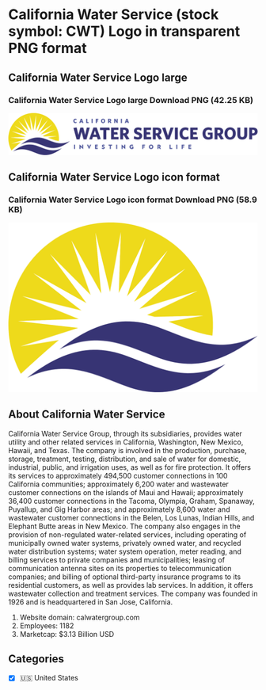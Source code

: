 # California Water Service (stock symbol: CWT) Logo in transparent PNG format

## California Water Service Logo large

### California Water Service Logo large Download PNG (42.25 KB)

![California Water Service Logo large Download PNG (42.25 KB)](/img/orig/CWT_BIG-b7837242.png)

## California Water Service Logo icon format

### California Water Service Logo icon format Download PNG (58.9 KB)

![California Water Service Logo icon format Download PNG (58.9 KB)](/img/orig/CWT-00f05aeb.png)

## About California Water Service

California Water Service Group, through its subsidiaries, provides water utility and other related services in California, Washington, New Mexico, Hawaii, and Texas. The company is involved in the production, purchase, storage, treatment, testing, distribution, and sale of water for domestic, industrial, public, and irrigation uses, as well as for fire protection. It offers its services to approximately 494,500 customer connections in 100 California communities; approximately 6,200 water and wastewater customer connections on the islands of Maui and Hawaii; approximately 36,400 customer connections in the Tacoma, Olympia, Graham, Spanaway, Puyallup, and Gig Harbor areas; and approximately 8,600 water and wastewater customer connections in the Belen, Los Lunas, Indian Hills, and Elephant Butte areas in New Mexico. The company also engages in the provision of non-regulated water-related services, including operating of municipally owned water systems, privately owned water, and recycled water distribution systems; water system operation, meter reading, and billing services to private companies and municipalities; leasing of communication antenna sites on its properties to telecommunication companies; and billing of optional third-party insurance programs to its residential customers, as well as provides lab services. In addition, it offers wastewater collection and treatment services. The company was founded in 1926 and is headquartered in San Jose, California.

1. Website domain: calwatergroup.com
2. Employees: 1182
3. Marketcap: $3.13 Billion USD


## Categories
- [x] 🇺🇸 United States
